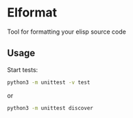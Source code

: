 # Elformat
Tool for formatting your elisp source code

## Usage
Start tests:
```bash
python3 -m unittest -v test
```
or
```bash
python3 -m unittest discover
```
